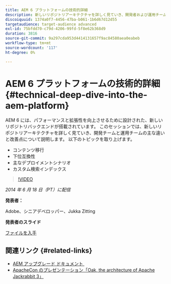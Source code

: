 ```yaml
---
title: AEM 6 プラットフォームの技術的詳細
description: 新しいリポジトリアーキテクチャを詳しく見ていき、開発者および運用チーム向けの主な違いと改善点について説明します。
discoiquuid: 1374a0f7-4456-47ba-b061-1b6d67d12d55
targetaudience: target-audience advanced
exl-id: 75bfdd70-c79d-4206-99fd-5f8e62b368d9
duration: 3816
source-git-commit: 9a297cda953d4414131657f9ac84580aea0eabeb
workflow-type: tm+mt
source-wordcount: '117'
ht-degree: 0%

---
```


# AEM 6 プラットフォームの技術的詳細{#technical-deep-dive-into-the-aem-platform}

AEM 6 には、パフォーマンスと拡張性を向上させるために設計された、新しいリポジトリバックエンドが搭載されています。 このセッションでは、新しいリポジトリアーキテクチャを詳しく見ていき、開発チームと運用チームの主な違いと改善点について説明します。 以下のトピックを取り上げます。

* コンテンツ移行
* 下位互換性
* 主なデプロイメントシナリオ
* カスタム検索インデックス

>[!VIDEO](https://video.tv.adobe.com/v/19518/?quality=9)

*2014 年 6 月 18 日（PT）に配信*

**発表者：**

Adobe、シニアデベロッパー、Jukka Zitting

**発表者のスライド**

[ファイルを入手](assets/technical-deep-dive-of-the-aem-6-platform.pdf)

## 関連リンク {#related-links}

* [AEM アップグレード ドキュメント &#x200B;](https://docs.adobe.com/content/docs/en/aem/6-0/deploy/upgrade.html)
* [ApacheCon のプレゼンテーション「Oak, the architecture of Apache Jackrabbit 3」 &#x200B;](https://www.slideshare.net/jukka/oak-the-architecture-of-apache-jackrabbit-3)
